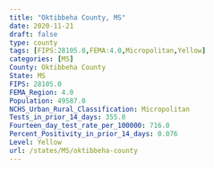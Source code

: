 ```yaml
---
title: "Oktibbeha County, MS"
date: 2020-11-21
draft: false
type: county
tags: [FIPS:28105.0,FEMA:4.0,Micropolitan,Yellow]
categories: [MS]
County: Oktibbeha County
State: MS
FIPS: 28105.0
FEMA_Region: 4.0
Population: 49587.0
NCHS_Urban_Rural_Classification: Micropolitan
Tests_in_prior_14_days: 355.0
Fourteen_day_test_rate_per_100000: 716.0
Percent_Positivity_in_prior_14_days: 0.076
Level: Yellow
url: /states/MS/oktibbeha-county
---
```



